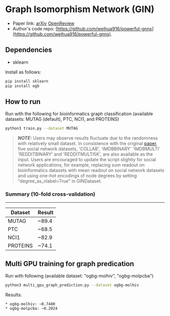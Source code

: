 Graph Isomorphism Network (GIN)
============

- Paper link: [arXiv](https://arxiv.org/abs/1810.00826) [OpenReview](https://openreview.net/forum?id=ryGs6iA5Km) 
- Author's code repo: [https://github.com/weihua916/powerful-gnns](https://github.com/weihua916/powerful-gnns).

Dependencies
------------
- sklearn

Install as follows:
```bash
pip install sklearn
pip install ogb
```

How to run
-------

Run with the following for bioinformatics graph classification (available datasets: MUTAG (default), PTC, NCI1, and PROTEINS)
```bash
python3 train.py --dataset MUTAG
```

> **_NOTE:_**  Users may observe results fluctuate due to the randomness with relatively small dataset.  In consistence with the original [paper](https://arxiv.org/abs/1810.00826), five social network datasets, 'COLLAB', 'IMDBBINARY' 'IMDBMULTI' 'REDDITBINARY' and 'REDDITMULTI5K', are also available as the input. Users are encouraged to update the script slightly for social network applications, for example, replacing sum readout on bioinformatics datasets with mean readout on social network datasets and using one-hot encodings of node degrees by setting "degree_as_nlabel=True" in GINDataset.

### Summary (10-fold cross-validation)
-------
| Dataset       | Result 
| ------------- | -------
| MUTAG         | ~89.4    
| PTC           | ~68.5   
| NCI1          | ~82.9    
| PROTEINS      | ~74.1

Multi GPU training for graph predication
------

Run with following (available dataset: "ogbg-molhiv", "ogbg-molpcba")
```bash
python3 multi_gpu_graph_prediction.py --dataset ogbg-molhiv
```

Results:
```
* ogbg-molhiv: ~0.7480
* ogbg-molpcba: ~0.2024
```
